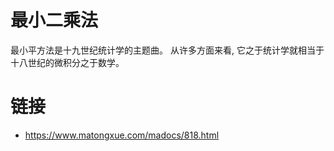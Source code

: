 # 最小二乘法

最小平方法是十九世纪统计学的主题曲。 从许多方面来看, 它之于统计学就相当于十八世纪的微积分之于数学。

# 链接

- https://www.matongxue.com/madocs/818.html
